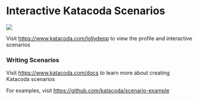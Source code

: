 # Interactive Katacoda Scenarios

[![](http://shields.katacoda.com/katacoda/lollydepp/count.svg)](https://www.katacoda.com/lollydepp "Get your profile on Katacoda.com")

Visit https://www.katacoda.com/lollydepp to view the profile and interactive scenarios

### Writing Scenarios
Visit https://www.katacoda.com/docs to learn more about creating Katacoda scenarios

For examples, visit https://github.com/katacoda/scenario-example
